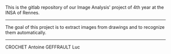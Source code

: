 This is the gitlab repository of our Image Analysis' project of 4th year at the INSA of Rennes.

-----------------------------------------------------------------------------------------------

The goal of this project is to extract images from drawings and to recognize them automatically.

-----------------------------------------------------------------------------------------------

CROCHET Antoine
GEFFRAULT Luc